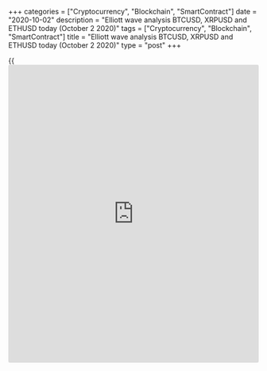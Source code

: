 +++
categories = ["Cryptocurrency", "Blockchain", "SmartContract"]
date = "2020-10-02"
description = "Elliott wave analysis BTCUSD, XRPUSD and ETHUSD today (October 2 2020)"
tags = ["Cryptocurrency", "Blockchain", "SmartContract"]
title = "Elliott wave analysis BTCUSD, XRPUSD and ETHUSD today (October 2 2020)"
type = "post"
+++

{{<iframe id="large-banner" src="https://www.bounty.group/#slide=28.0" width="100%" height="600" scrolling="no" style="border: 0px solid rgb(216, 221, 230); border-radius: 3px;">}}

2020-10-02

2020-10-02

Short-term forecast for BTCUSD, XRPUSD and ETHUSD 02.10.2020Roman Onegin

I welcome my readers!

I have prepared a short-term cryptocurrency forecast based on Elliott
wave analysis of Bitcoin, Ripple, and Ethereum. I suggest entry signals
to trade each cryptocurrency.

The cryptocurrency pairs should not have finished forming the corrective
waves. Therefore, I have altered the previous scenario. The prices for
all the cryptocurrency pairs should be rising in a way displayed in the
charts. One could enter purchases in the current situation.

The article covers the following subjects:

##  **Elliott wave Bitcoin analysis**

 ****

The BTCUSD market must be forming the upward zigzag A-B-C. The bullish
impulse A has finished. There is now unfolding the bearish correction as
a double zigzag. When the first zigzag-shaped wave [W] finished within
this pattern, the price has started correction in the linking wave [X]
that is a double zigzag of a smaller degree. The price could be at the
end of wave (Y) which is a simple zigzag A-B-C. The sub-waves A and B
have ended, and the C wave is yet developing. Therefore, the market
should be going up to a level of 11315.

### Trading plan for [BTCUSD][1] today:

Buy 10612.25, TP: 11315

* * *

##  **Elliott wave Ripple analysis**

The XRPUSD market continues forming the downtrend, which is a double
zigzag. When the upward linking wave (X) ended as a triple zigzag, there
has started a corrective pattern, which could complete as a simple
zigzag. The A impulse has completed, and the B correction is still
developing. The price should be rising to a level of 0.252.

### Trading plan for **[XRPUSD][2]** today:

Buy 0.237, TP 0.252

* * *

##  **Elliott wave Ethereum analysis**

The ETHUSD market is forming the simple zigzag A-B-C. The sub-wave A is
a simple impulse, the corrective wave B is a triple upward zigzag. Next,
there has started a new downtrend developing as an impulse. Wave [1] has
completed, and the price is rising in the corrective wave [2]. Wave [2]
should complete as a zigzag (a)-(b)-(c), and the final impulse (c) will
end at a level of around 375.00.

### Trading plan  **[ETHUSD][3] **today:

Buy 351.06, TP 375.00

* * *

P.S. Did you like my article? Share it in social networks: it will be
the best “thank you" :)

Ask me questions and comment below. I’ll be glad to answer your
questions and give necessary explanations.

 **Useful links:**

  * I recommend trying to trade with a reliable broker [here][4]. The system allows you to trade by yourself or copy successful traders from all across the globe.
  * Use my promo-code BLOG for getting deposit bonus 50% on LiteForex platform. Just enter this code in the appropriate field while [depositing][5] your trading account.
  * Telegram chat for traders: <t.me/liteforexengchat>. We are sharing the signals and trading experience
  * Telegram channel with high-quality analytics, Forex reviews, training articles, and other useful things for traders <t.me/liteforex>

The content of this article reflects the author’s opinion and does not
necessarily reflect the official position of LiteForex. The material
published on this page is provided for informational purposes only and
should not be considered as the provision of investment advice for the
purposes of Directive 2004/39/EC.

Rate this article:

{{value}}

( {{count}} {{title}} )

   1. my.liteforex.com/trading/chart?symbol=BTCUSD
   2. my.liteforex.com/trading/chart?symbol=XRPUSD
   3. my.liteforex.com/trading/chart?symbol=ETHUSD
   4. my.liteforex.com/?category=analysts-opinions&slug=short-term-forecast-for-[BTC](https://www.playgroundfx.com/blog/who-is-the-creator-of-bitcoin/)usd-xrpusd-and-ethusd-02102020&openPopup=%2Fregistration%2Fpopup&utm_source=blog&utm_medium=article&utm_campaign=bonus
   5. my.liteforex.com/deposit/?category=analysts-opinions&slug=short-term-forecast-for-[BTC](https://www.playgroundfx.com/blog/who-is-the-creator-of-bitcoin/)usd-xrpusd-and-ethusd-02102020&promo_code=BLOG&utm_source=blog&utm_medium=article&utm_campaign=bonus